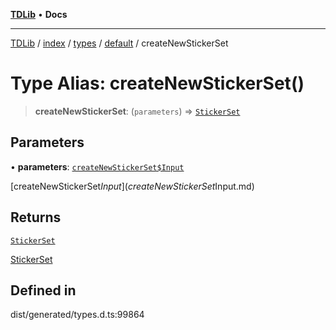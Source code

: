 [**TDLib**](../../../../../../README.md) • **Docs**

***

[TDLib](../../../../../../modules.md) / [index](../../../../../README.md) / [types](../../../README.md) / [default](../README.md) / createNewStickerSet

# Type Alias: createNewStickerSet()

> **createNewStickerSet**: (`parameters`) => [`StickerSet`](StickerSet.md)

## Parameters

• **parameters**: [`createNewStickerSet$Input`](createNewStickerSet$Input.md)

[createNewStickerSet$Input](createNewStickerSet$Input.md)

## Returns

[`StickerSet`](StickerSet.md)

[StickerSet](StickerSet.md)

## Defined in

dist/generated/types.d.ts:99864
